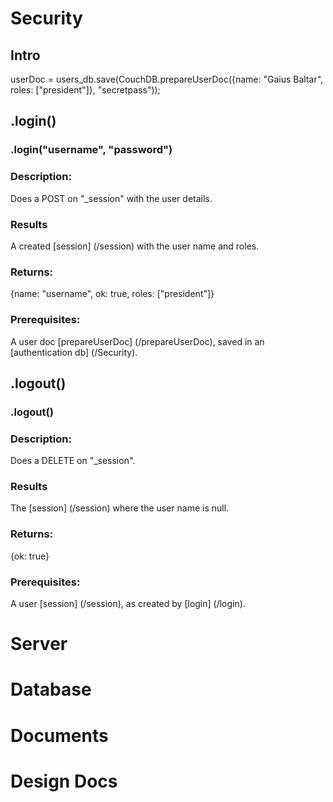 # Security

## Intro

userDoc = users_db.save(CouchDB.prepareUserDoc({name: "Gaius Baltar", roles: ["president"]}, "secretpass"));


## .login()

### .login("username", "password")

### Description:
Does a POST on "_session" with the user details.

### Results
A created [session] (/session) with the user name and roles.

### Returns:
{name: "username", ok: true, roles: ["president"]}

### Prerequisites:
A user doc [prepareUserDoc] (/prepareUserDoc), saved in an [authentication db] (/Security).


## .logout()

### .logout()

### Description:
Does a DELETE on "_session".

### Results
The [session] (/session) where the user name is null.

### Returns:
{ok: true}

### Prerequisites:
A user [session] (/session), as created by [login] (/login).




# Server


# Database


# Documents


# Design Docs

